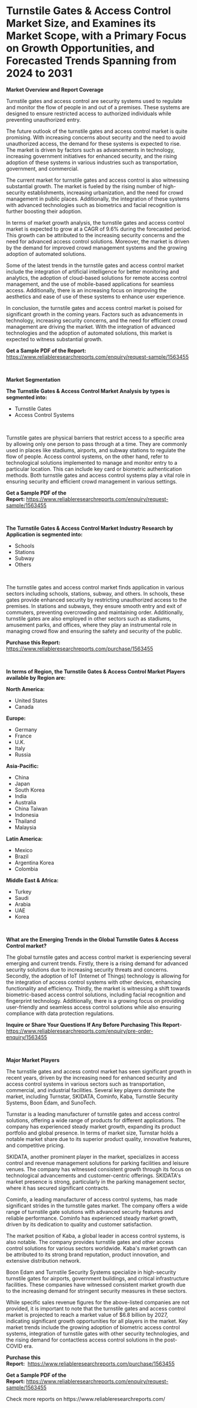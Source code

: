 <p><h1>Turnstile Gates & Access Control Market Size, and Examines its Market Scope, with a Primary Focus on Growth Opportunities, and Forecasted Trends Spanning from 2024 to 2031</h1></p><p><strong>Market Overview and Report Coverage</strong></p>
<p><p>Turnstile gates and access control are security systems used to regulate and monitor the flow of people in and out of a premises. These systems are designed to ensure restricted access to authorized individuals while preventing unauthorized entry. </p><p>The future outlook of the turnstile gates and access control market is quite promising. With increasing concerns about security and the need to avoid unauthorized access, the demand for these systems is expected to rise. The market is driven by factors such as advancements in technology, increasing government initiatives for enhanced security, and the rising adoption of these systems in various industries such as transportation, government, and commercial.</p><p>The current market for turnstile gates and access control is also witnessing substantial growth. The market is fueled by the rising number of high-security establishments, increasing urbanization, and the need for crowd management in public places. Additionally, the integration of these systems with advanced technologies such as biometrics and facial recognition is further boosting their adoption.</p><p>In terms of market growth analysis, the turnstile gates and access control market is expected to grow at a CAGR of 9.6% during the forecasted period. This growth can be attributed to the increasing security concerns and the need for advanced access control solutions. Moreover, the market is driven by the demand for improved crowd management systems and the growing adoption of automated solutions.</p><p>Some of the latest trends in the turnstile gates and access control market include the integration of artificial intelligence for better monitoring and analytics, the adoption of cloud-based solutions for remote access control management, and the use of mobile-based applications for seamless access. Additionally, there is an increasing focus on improving the aesthetics and ease of use of these systems to enhance user experience.</p><p>In conclusion, the turnstile gates and access control market is poised for significant growth in the coming years. Factors such as advancements in technology, increasing security concerns, and the need for efficient crowd management are driving the market. With the integration of advanced technologies and the adoption of automated solutions, this market is expected to witness substantial growth.</p></p>
<p><strong>Get a Sample PDF of the Report:</strong> <a href="https://www.reliableresearchreports.com/enquiry/request-sample/1563455">https://www.reliableresearchreports.com/enquiry/request-sample/1563455</a></p>
<p>&nbsp;</p>
<p><strong>Market Segmentation</strong></p>
<p><strong>The Turnstile Gates & Access Control Market Analysis by types is segmented into:</strong></p>
<p><ul><li>Turnstile Gates</li><li>Access Control Systems</li></ul></p>
<p>&nbsp;</p>
<p><p>Turnstile gates are physical barriers that restrict access to a specific area by allowing only one person to pass through at a time. They are commonly used in places like stadiums, airports, and subway stations to regulate the flow of people. Access control systems, on the other hand, refer to technological solutions implemented to manage and monitor entry to a particular location. This can include key card or biometric authentication methods. Both turnstile gates and access control systems play a vital role in ensuring security and efficient crowd management in various settings.</p></p>
<p><strong>Get a Sample PDF of the Report:</strong>&nbsp;<a href="https://www.reliableresearchreports.com/enquiry/request-sample/1563455">https://www.reliableresearchreports.com/enquiry/request-sample/1563455</a></p>
<p>&nbsp;</p>
<p><strong>The Turnstile Gates & Access Control Market Industry Research by Application is segmented into:</strong></p>
<p><ul><li>Schools</li><li>Stations</li><li>Subway</li><li>Others</li></ul></p>
<p>&nbsp;</p>
<p><p>The turnstile gates and access control market finds application in various sectors including schools, stations, subway, and others. In schools, these gates provide enhanced security by restricting unauthorized access to the premises. In stations and subways, they ensure smooth entry and exit of commuters, preventing overcrowding and maintaining order. Additionally, turnstile gates are also employed in other sectors such as stadiums, amusement parks, and offices, where they play an instrumental role in managing crowd flow and ensuring the safety and security of the public.</p></p>
<p><strong>Purchase this Report:</strong>&nbsp; <a href="https://www.reliableresearchreports.com/purchase/1563455">https://www.reliableresearchreports.com/purchase/1563455</a></p>
<p>&nbsp;</p>
<p><strong>In terms of Region, the Turnstile Gates & Access Control Market Players available by Region are:</strong></p>
<p>
    <p> <strong> North America: </strong>
        <ul>
            <li>United States</li>
            <li>Canada</li>
        </ul>
        </p> 
    <p> <strong> Europe: </strong>
        <ul>
            <li>Germany</li>
            <li>France</li>
            <li>U.K.</li>
            <li>Italy</li>
            <li>Russia</li>
        </ul>
        </p> 
    <p> <strong> Asia-Pacific: </strong>
        <ul>
            <li>China</li>
            <li>Japan</li>
            <li>South Korea</li>
            <li>India</li>
            <li>Australia</li>
            <li>China Taiwan</li>
            <li>Indonesia</li>
            <li>Thailand</li>
            <li>Malaysia</li>
        </ul>
        </p> 
    <p> <strong> Latin America: </strong>
        <ul>
            <li>Mexico</li>
            <li>Brazil</li>
            <li>Argentina Korea</li>
            <li>Colombia</li>
        </ul>
        </p> 
    <p> <strong> Middle East & Africa: </strong>
        <ul>
            <li>Turkey</li>
            <li>Saudi</li>
            <li>Arabia</li>
            <li>UAE</li>
            <li>Korea</li>
        </ul>
    </p>
    </p>
<p>&nbsp;</p>
<p><strong>What are the Emerging Trends in the Global Turnstile Gates & Access Control market?</strong></p>
<p><p>The global turnstile gates and access control market is experiencing several emerging and current trends. Firstly, there is a rising demand for advanced security solutions due to increasing security threats and concerns. Secondly, the adoption of IoT (Internet of Things) technology is allowing for the integration of access control systems with other devices, enhancing functionality and efficiency. Thirdly, the market is witnessing a shift towards biometric-based access control solutions, including facial recognition and fingerprint technology. Additionally, there is a growing focus on providing user-friendly and seamless access control solutions while also ensuring compliance with data protection regulations.</p></p>
<p><strong>Inquire or Share Your Questions If Any Before Purchasing This Report</strong>- <a href="https://www.reliableresearchreports.com/enquiry/pre-order-enquiry/1563455">https://www.reliableresearchreports.com/enquiry/pre-order-enquiry/1563455</a></p>
<p>&nbsp;</p>
<p><strong>Major Market Players</strong></p>
<p><p>The turnstile gates and access control market has seen significant growth in recent years, driven by the increasing need for enhanced security and access control systems in various sectors such as transportation, commercial, and industrial facilities. Several key players dominate the market, including Turnstar, SKIDATA, Cominfo, Kaba, Turnstile Security Systems, Boon Edam, and SunoTech. </p><p>Turnstar is a leading manufacturer of turnstile gates and access control solutions, offering a wide range of products for different applications. The company has experienced steady market growth, expanding its product portfolio and global presence. In terms of market size, Turnstar holds a notable market share due to its superior product quality, innovative features, and competitive pricing.</p><p>SKIDATA, another prominent player in the market, specializes in access control and revenue management solutions for parking facilities and leisure venues. The company has witnessed consistent growth through its focus on technological advancements and customer-centric offerings. SKIDATA's market presence is strong, particularly in the parking management sector, where it has secured significant contracts.</p><p>Cominfo, a leading manufacturer of access control systems, has made significant strides in the turnstile gates market. The company offers a wide range of turnstile gate solutions with advanced security features and reliable performance. Cominfo has experienced steady market growth, driven by its dedication to quality and customer satisfaction.</p><p>The market position of Kaba, a global leader in access control systems, is also notable. The company provides turnstile gates and other access control solutions for various sectors worldwide. Kaba's market growth can be attributed to its strong brand reputation, product innovation, and extensive distribution network.</p><p>Boon Edam and Turnstile Security Systems specialize in high-security turnstile gates for airports, government buildings, and critical infrastructure facilities. These companies have witnessed consistent market growth due to the increasing demand for stringent security measures in these sectors.</p><p>While specific sales revenue figures for the above-listed companies are not provided, it is important to note that the turnstile gates and access control market is projected to reach a market value of $6.8 billion by 2027, indicating significant growth opportunities for all players in the market. Key market trends include the growing adoption of biometric access control systems, integration of turnstile gates with other security technologies, and the rising demand for contactless access control solutions in the post-COVID era.</p></p>
<p><strong>Purchase this Report:</strong>&nbsp;&nbsp;<a href="https://www.reliableresearchreports.com/purchase/1563455">https://www.reliableresearchreports.com/purchase/1563455</a></p>
<p></p>
<p><strong>Get a Sample PDF of the Report:</strong>&nbsp;<a href="https://www.reliableresearchreports.com/enquiry/request-sample/1563455">https://www.reliableresearchreports.com/enquiry/request-sample/1563455</a></p>
<p>Check more reports on https://www.reliableresearchreports.com/</p>